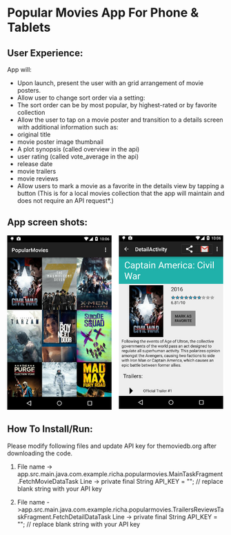 # Popular Movies App For Phone & Tablets
User Experience:
----------------
App will:
- Upon launch, present the user with an grid arrangement of movie posters.
- Allow user to change sort order via a setting:
- The sort order can be by most popular, by highest-rated or by favorite collection
- Allow the user to tap on a movie poster and transition to a details screen with additional information such as:
- original title
- movie poster image thumbnail
- A plot synopsis (called overview in the api)
- user rating (called vote_average in the api)
- release date
- movie trailers
- movie reviews
- Allow users to mark a movie as a favorite in the details view by tapping a button (This is for a local movies collection that the app will maintain and does not require an API request*.)

App screen shots:
----------------

![GitHub Logo](device-popularMovies_pictures.jpeg)


How To Install/Run:
---------------------
Please modify following files and update API key for themoviedb.org after downloading the code.

1) File name -> app.src.main.java.com.example.richa.popularmovies.MainTaskFragment.FetchMovieDataTask
Line ->
private final String API_KEY = "";  // replace blank string with your API key

2) File name ->app.src.main.java.com.example.richa.popularmovies.TrailersReviewsTaskFragment.FetchDetailDataTask
Line ->
private final String API_KEY = ""; // replace blank string with your API key

